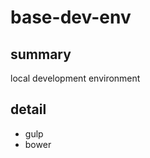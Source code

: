 base-dev-env
======================

## summary

local development environment

## detail

* gulp
* bower